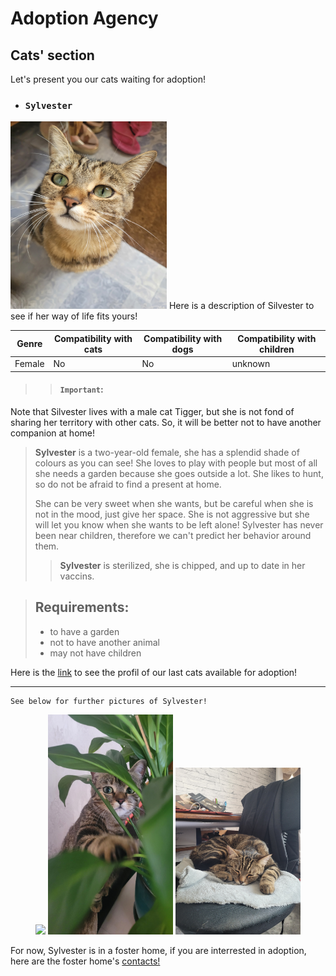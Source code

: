 # Adoption Agency
## Cats' section  
Let's present you our cats waiting for adoption!
- ### `Sylvester`  
<img src="./gros_minet1.jpg" alt="Silvester" width="250" height="300">  
Here is a description of Silvester to see if her way of life fits yours!


| Genre | Compatibility with cats | Compatibility with dogs | Compatibility with children |
|-------|--------------------|---------------------|----------------------|
| Female  | No               | No                 | unknown                |

>>#### `Important`:
>
 Note that Silvester lives with a male cat Tigger, but she is not fond of sharing her territory with other cats. So, it will be better not to have another companion at home!
>>
>**Sylvester** is a two-year-old female, she has a splendid shade of colours as you can see! She loves to play with people but most of all she needs a garden because she goes outside a lot. She likes to hunt, so do not be afraid to find a present at home.
>
>She can be very sweet when she wants, but be careful when she is not in the mood, just give her space. She is not aggressive but she will let you know when she wants to be left alone! Sylvester has never been near children, therefore we can't predict her behavior around them.
>>
>> **Sylvester** is sterilized, she is chipped, and up to date in her vaccins.
>

>## Requirements:
> - to have a garden
> - not to have another animal
> - may not have children

Here is the [link](index_3.md) to see the profil of our last cats available for adoption! 
* * *  
~~~
See below for further pictures of Sylvester! 
~~~
<p align="center">
  <img src="grosminet_2.jpg" width="200" />
  <img src="gros_minet3.jpg" width="200" />
   <img src="gros_minet4.jpg" width="200" />
</p>

For now, Sylvester is in a foster home, if you are interrested in adoption, here are the foster home's [contacts!](phone_number_index.md) 

